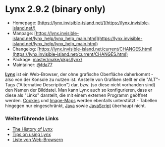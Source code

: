 # Lynx 2.9.2 (binary only)
  - Homepage: [https://lynx.invisible-island.net/](https://lynx.invisible-island.net/)
  - Manpage: [https://lynx.invisible-island.net/lynx_help/lynx_help_main.html](https://lynx.invisible-island.net/lynx_help/lynx_help_main.html)
  - Changelog: [https://lynx.invisible-island.net/current/CHANGES.html](https://lynx.invisible-island.net/current/CHANGES.html)
  - Package: [master/make/pkgs/lynx/](https://github.com/Freetz-NG/freetz-ng/tree/master/make/pkgs/lynx/)
  - Maintainer: [@fda77](https://github.com/fda77)

**[Lynx](http://lynx.isc.org/)** ist ein
Web-Browser, der ohne grafische Oberfläche daherkommt - also von der
Konsole zu nutzen ist. Anstelle von Grafiken stellt er die "ALT"-Tags
("Alternative Description") dar, bzw. (so diese nicht vorhanden sind)
den Namen der Bilddatei. Man kann Lynx auch so konfigurieren, dass er
diese als "Links" darstellt, die mit einem externen Programm geöffnet
werden.
[Cookies](http://de.wikipedia.org/wiki/HTTP-Cookie)
und
[Image-Maps](http://de.wikipedia.org/wiki/Verweissensitive_Grafik)
werden ebenfalls unterstützt - Tabellen hingegen nur eingeschränkt,
[Java](http://de.wikipedia.org/wiki/Java_(Programmiersprache))
sowie
[JavaScript](http://de.wikipedia.org/wiki/JavaScript)
überhaupt nicht.

### Weiterführende Links

-   [The History of Lynx](http://people.cc.ku.edu/~grobe/early-lynx.html)
-   [Tips on using Lynx](http://brainstormsandraves.com/articles/browsers/lynx/)
-   [Liste von Web-Browsern](http://de.wikipedia.org/wiki/Liste_von_Webbrowsern)

